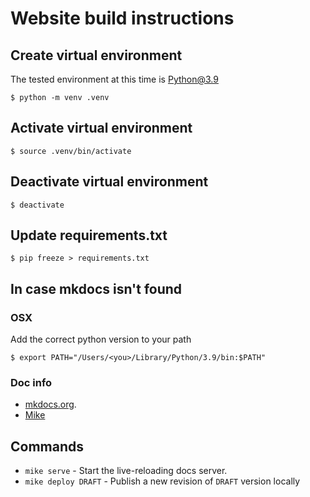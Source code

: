 # Website build instructions

## Create virtual environment
The tested environment at this time is Python@3.9

```shell
$ python -m venv .venv
```

## Activate virtual environment
```shell
$ source .venv/bin/activate
```

## Deactivate virtual environment
```shell
$ deactivate
```

## Update requirements.txt
```shell
$ pip freeze > requirements.txt
```

## In case mkdocs isn't found

### OSX
Add the correct python version to your path
```shell
$ export PATH="/Users/<you>/Library/Python/3.9/bin:$PATH"
```

### Doc info

* [mkdocs.org](https://www.mkdocs.org).
* [Mike](https://github.com/jimporter/mike)
## Commands

* `mike serve` - Start the live-reloading docs server.
* `mike deploy DRAFT` - Publish a new revision of `DRAFT` version locally
